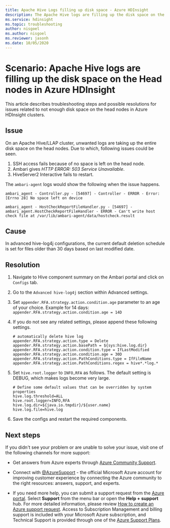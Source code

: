 ```yaml
---
title: Apache Hive Logs filling up disk space - Azure HDInsight
description: The Apache Hive logs are filling up the disk space on the head nodes in Azure HDInsight.
ms.service: hdinsight
ms.topic: troubleshooting
author: nisgoel
ms.author: nisgoel
ms.reviewer: jasonh
ms.date: 10/05/2020
---
```


# Scenario: Apache Hive logs are filling up the disk space on the Head nodes in Azure HDInsight

This article describes troubleshooting steps and possible resolutions for issues related to not enough disk space on the head nodes in Azure HDInsight clusters.

## Issue

On an Apache Hive/LLAP cluster, unwanted logs are taking up the entire disk space on the head nodes. Due to which, following issues could be seen.

1. SSH access fails because of no space is left on the head node.
2. Ambari gives *HTTP ERROR: 503 Service Unavailable*.
3. HiveServer2 Interactive fails to restart.

The `ambari-agent` logs would show the following when the issue happens.
```
ambari_agent - Controller.py - [54697] - Controller - ERROR - Error:[Errno 28] No space left on device
```
```
ambari_agent - HostCheckReportFileHandler.py - [54697] - ambari_agent.HostCheckReportFileHandler - ERROR - Can't write host check file at /var/lib/ambari-agent/data/hostcheck.result
```

## Cause

In advanced hive-log4j configurations, the current default deletion schedule is set for files older than 30 days based on last modified date.

## Resolution

1. Navigate to Hive component summary on the Ambari portal and click on `Configs` tab.

2. Go to the `Advanced hive-log4j` section within Advanced settings.

3. Set `appender.RFA.strategy.action.condition.age` parameter to an age of your choice. Example for 14 days: `appender.RFA.strategy.action.condition.age = 14D`

4. If you do not see any related settings, please append these following settings.
    ```
    # automatically delete hive log
    appender.RFA.strategy.action.type = Delete
    appender.RFA.strategy.action.basePath = ${sys:hive.log.dir}
    appender.RFA.strategy.action.condition.type = IfLastModified
    appender.RFA.strategy.action.condition.age = 30D
    appender.RFA.strategy.action.PathConditions.type = IfFileName
    appender.RFA.strategy.action.PathConditions.regex = hive*.*log.*
    ```

5. Set `hive.root.logger` to `INFO,RFA` as follows. The default setting is DEBUG, which makes logs become very large.

    ```
    # Define some default values that can be overridden by system properties
    hive.log.threshold=ALL
    hive.root.logger=INFO,RFA
    hive.log.dir=${java.io.tmpdir}/${user.name}
    hive.log.file=hive.log
    ```

6. Save the configs and restart the required components.

## Next steps

If you didn't see your problem or are unable to solve your issue, visit one of the following channels for more support:

* Get answers from Azure experts through [Azure Community Support](https://azure.microsoft.com/support/community/).

* Connect with [@AzureSupport](https://twitter.com/azuresupport) - the official Microsoft Azure account for improving customer experience by connecting the Azure community to the right resources: answers, support, and experts.

* If you need more help, you can submit a support request from the [Azure portal](https://portal.azure.com/?#blade/Microsoft_Azure_Support/HelpAndSupportBlade/). Select **Support** from the menu bar or open the **Help + support** hub. For more detailed information, please review [How to create an Azure support request](../../azure-portal/supportability/how-to-create-azure-support-request.md). Access to Subscription Management and billing support is included with your Microsoft Azure subscription, and Technical Support is provided through one of the [Azure Support Plans](https://azure.microsoft.com/support/plans/).